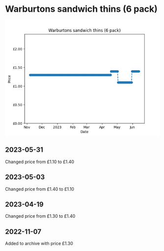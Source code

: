 # Warburtons sandwich thins (6 pack)
![](charts/product-79530011.png)
## 2023-05-31
Changed price from £1.10 to £1.40
## 2023-05-03
Changed price from £1.40 to £1.10
## 2023-04-19
Changed price from £1.30 to £1.40
## 2022-11-07
Added to archive with price £1.30